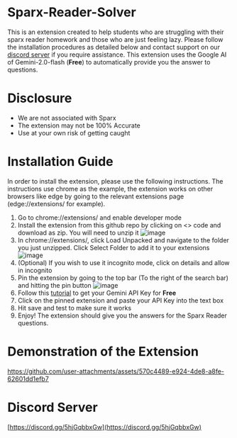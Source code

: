 # Sparx-Reader-Solver
This is an extension created to help students who are struggling with their sparx reader homework and those who are just feeling lazy. Please follow the installation procedures as detailed below and contact support on our [discord server](https://discord.gg/5hjGqbbxGw) if you require assistance. This extension uses the Google AI of Gemini-2.0-flash (<b>Free</b>) to automatically provide you the answer to questions.

# Disclosure
- We are not associated with Sparx
- The extension may not be 100% Accurate
- Use at your own risk of getting caught

# Installation Guide
In order to install the extension, please use the following instructions. The instructions use chrome as the example, the extension works on other browsers like edge by going to the relevant extensions page (edge://extensions/ for example).
1. Go to chrome://extensions/ and enable developer mode
2. Install the extension from this github repo by clicking on <> code and download as zip. You will need to unzip it
![image](https://github.com/user-attachments/assets/2e15a8a8-620c-433b-831a-0496162673cf)
3. In chrome://extensions/, click Load Unpacked and navigate to the folder you just unzipped. Click Select Folder to add it to your extensions
![image](https://github.com/user-attachments/assets/67a03df7-eba2-4c94-a00c-211b14ad9214)
4. (Optional) If you wish to use it incognito mode, click on details and allow in incognito
5. Pin the extension by going to the top bar (To the right of the search bar) and hitting the pin button
![image](https://github.com/user-attachments/assets/89edb9b8-05bf-442a-b58b-c900677608b8)
6. Follow this [tutorial](https://www.youtube.com/watch?v=6BRyynZkvf0) to get your Gemini API Key for <b>Free</b>
7. Click on the pinned extension and paste your API Key into the text box
8. Hit save and test to make sure it works
9. Enjoy! The extension should give you the answers for the Sparx Reader questions.

# Demonstration of the Extension
https://github.com/user-attachments/assets/570c4489-e924-4de8-a8fe-62601dd1efb7

# Discord Server
[https://discord.gg/5hjGqbbxGw](https://discord.gg/5hjGqbbxGw)
